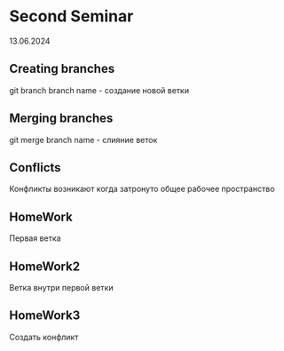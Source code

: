 # Second Seminar
13.06.2024
## Creating branches
git branch branch name - создание новой ветки
## Merging branches
git merge branch name - слияние веток
## Conflicts
Конфликты возникают когда затронуто общее рабочее пространство

## HomeWork
Первая ветка
## HomeWork2
Ветка внутри первой ветки
## HomeWork3
Создать конфликт